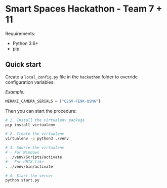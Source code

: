 # Smart Spaces Hackathon - Team 7 + 11

Requirements:

- Python 3.6+
- pip

## Quick start

Create a `local_config.py` file in the `hackathon` folder to override configuration variables:

*Example:*
```python
MERAKI_CAMERA_SERIALS = ["Q2GV-FE9K-QSMA"]
```

Then you can start the procedure:

```bash
# 1. Install the virtualenv package
pip install virtualenv

# 2. Create the virtualenv
virtualenv -p python3 ./venv

# 3. Source the virtualenv
# - For Windows
. ./venv/Scripts/activate
# - For UNIX-like
. ./venv/bin/activate

# 4. Start the server
python start.py
```
